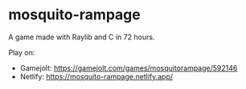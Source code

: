 # mosquito-rampage
A game made with Raylib and C in 72 hours.

Play on:
- Gamejolt: https://gamejolt.com/games/mosquitorampage/592146
- Netlify: https://mosquito-rampage.netlify.app/
